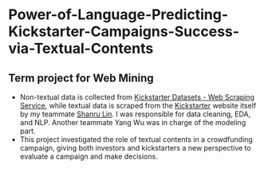 # Power-of-Language-Predicting-Kickstarter-Campaigns-Success-via-Textual-Contents
## Term project for Web Mining
- Non-textual data is collected from [Kickstarter Datasets - Web Scraping Service](https://webrobots.io/kickstarter-datasets/), while textual data is scraped from the [Kickstarter](https://www.kickstarter.com/) website itself by my teammate [Shanru Lin](https://github.com/shanrulin). I was responsible for data cleaning, EDA, and NLP. Another teammate Yang Wu was in charge of the modeling part.
- This project investigated the role of textual contents in a crowdfunding campaign, giving both investors and kickstarters a new perspective to evaluate a campaign and make decisions.
